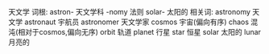 天文学
词根: 
astron- 天文学科 
-nomy 法则
solar- 太阳的
相关词:
astronomy 天文学
astronaut 宇航员
astronomer 天文学家
cosmos 宇宙(偏向有序)
chaos 混沌(相对于cosmos,偏向无序)
orbit 轨道
planet 行星
star 恒星
solar 太阳的
lunar 月亮的